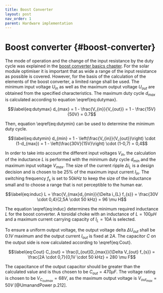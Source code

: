 ```yaml
---
title: Boost Converter
layout: post
nav_order: 1
parent: Hardware implementation
---
```


# Boost converter {#boost-converter}

The mode of operation and the change of the input resistance by the duty
cycle was explained in the
[boost converter basics chapter](../basics/boostconverter). For the solar module optimiser
it is important that as wide a range of the input resistance as possible
is covered. However, for the basis of the calculation of the elements of
the boost converter, a limited range shall be used. The minimum input
voltage $U_{in}$ as well as the maximum output voltage $U_{out}$ are
obtained from the specified characteristics. The maximum duty cycle
$d_{max}$ is calculated according to equation
\eqref{eq:dutymax}.

$$\label{eq:dutymax}
d_{max} = 1 - \frac{V_{in}}{V_{out}} = 1 - \frac{15V}{50V} = 0.7$$

Then,
equation \eqref{eq:dutymin} can be used to determine the minimum duty cycle.


$$\label{eq:dutymin}
d_{min} = 1 - \left(\frac{V_{in}}{V_{out}}\right) \cdot (1-d_{max}) = 1 - \left(\frac{30V}{15V}\right) \cdot (1-0,7) = 0,4$$


In order to take into account the different input voltages $V_{in}$, the
calculation of the inductance $L$ is performed with the minimum duty
cycle $d_{min}$ and the maximum input voltage $V_{max}$. The size of the
current ripple $\Delta i_{L}$ is a design decision and is chosen to be
$25\%$ of the maximum input current $I_{in}$. The switching frequency
$f_{s}$ is set to $50kHz$ to keep the size of the inductance small and
to choose a range that is not perceptible to the human ear.

$$\label{eq:induc}
L = \frac{V_{max}d_{min}}{\Delta i_{L} f_{s}} = \frac{30V \cdot 0,4}{2,5A \cdot 50 kHz} = 96 \mu H$$

The equation \eqref{eq:induc} determines the minimum required inductance $L$
for the boost converter. A toroidal choke with an inductance of
$L=100 \mu H$ and a maximum current carrying capacity of $I_{L}=10A$ is
selected.

To ensure a uniform output voltage, the output voltage delta
$\Delta U_{out}$ shall be $0.1V$ maximum and the output current
$I_{out}$ is fixed at $2A$. The capacitor $C$ on the output side is now
calculated according to \eqref{eq:Cout}.

$$\label{eq:Cout}
C_{out} = \frac{I_{out}D_{max}}{\Delta V_{out} f_{s}} = \frac{2A \cdot 0,7}{0,1V \cdot 50 kHz} = 280 \mu F$$

The capacitance of the output capacitor should be greater than the
calculated value and is thus chosen to be $C_{out} = 470 \mu F$. The
voltage rating is chosen to be $V_{C_{outmax}}=68V$, as the maximum
output voltage is $V_{out_{max}}=50V$ [@UmanandPower p.212].
